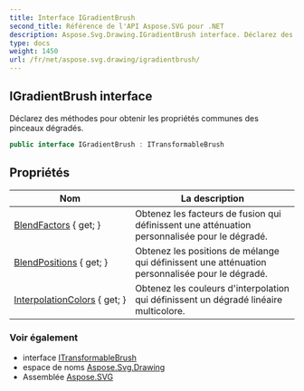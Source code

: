 ```yaml
---
title: Interface IGradientBrush
second_title: Référence de l'API Aspose.SVG pour .NET
description: Aspose.Svg.Drawing.IGradientBrush interface. Déclarez des méthodes pour obtenir les propriétés communes des pinceaux dégradés.
type: docs
weight: 1450
url: /fr/net/aspose.svg.drawing/igradientbrush/
---
```

## IGradientBrush interface

Déclarez des méthodes pour obtenir les propriétés communes des pinceaux dégradés.

```csharp
public interface IGradientBrush : ITransformableBrush
```

## Propriétés

| Nom | La description |
| --- | --- |
| [BlendFactors](../../aspose.svg.drawing/igradientbrush/blendfactors/) { get; } | Obtenez les facteurs de fusion qui définissent une atténuation personnalisée pour le dégradé. |
| [BlendPositions](../../aspose.svg.drawing/igradientbrush/blendpositions/) { get; } | Obtenez les positions de mélange qui définissent une atténuation personnalisée pour le dégradé. |
| [InterpolationColors](../../aspose.svg.drawing/igradientbrush/interpolationcolors/) { get; } | Obtenez les couleurs d'interpolation qui définissent un dégradé linéaire multicolore. |

### Voir également

* interface [ITransformableBrush](../itransformablebrush/)
* espace de noms [Aspose.Svg.Drawing](../../aspose.svg.drawing/)
* Assemblée [Aspose.SVG](../../)


